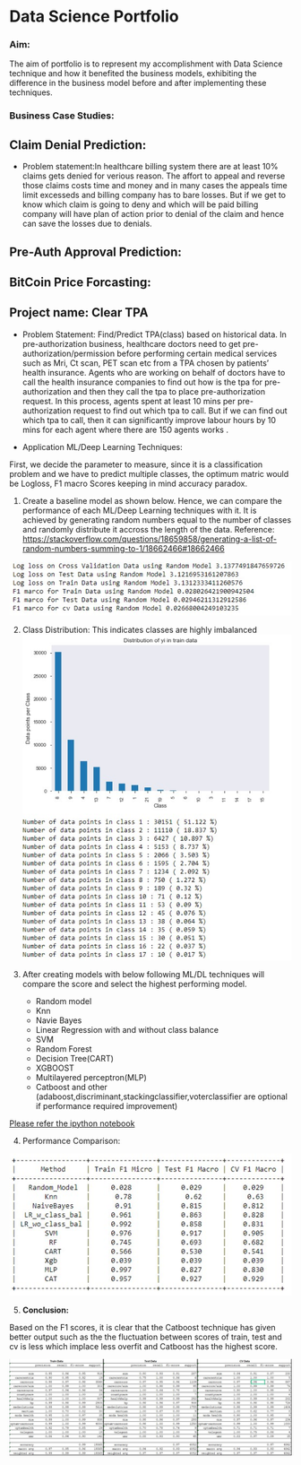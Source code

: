 # Data Science Portfolio

### Aim: 
The aim of portfolio is to represent my accomplishment with Data Science technique and how it benefited the business models, exhibiting the difference in the business model before and after implementing these techniques. 

 
### Business Case Studies:
## Claim Denial Prediction:
* Problem statement:In healthcare  billing system there are at least 10% claims gets denied for verious reason. The affort to appeal and reverse those claims costs time and money and in many cases the appeals time limit excesseds and billing company has to bare losses. But if we get to know which claim is going to deny and which will be paid billing company will have plan of action prior to denial of the claim and hence can save the losses due to denials.


## Pre-Auth Approval Prediction:
## BitCoin Price Forcasting:
## Project name: Clear TPA

* Problem Statement: Find/Predict TPA(class) based on historical data. In pre-authorization business, healthcare doctors need to get pre-authorization/permission before performing certain medical services such as Mri, Ct scan, PET scan etc from a TPA chosen by patients’ health insurance. 
  Agents who are working on behalf of doctors have to call the health insurance companies to find out how is the tpa for pre-authorization and then they call the tpa to place pre-authorization request. In this process, agents spent at least 10 mins per pre-authorization request to find out which tpa to call. But if we can find out which tpa to call, then it can significantly improve labour hours by 10 mins for each agent where there are 150 agents works . 

* Application ML/Deep Learning Techniques:

First, we decide the parameter to measure, since it is a classification problem and we have to predict multiple classes, the optimum matric would be Logloss, F1 macro Scores keeping in mind accuracy paradox. 
1. Create a baseline model as shown below. Hence, we can compare the performance of each ML/Deep Learning techniques with it. It is achieved by generating random numbers equal to the number of classes and randomly distribute it accross the length of the data.
Reference: https://stackoverflow.com/questions/18659858/generating-a-list-of-random-numbers-summing-to-1/18662466#18662466

![Alt text](/baseline_score.jpg)

2. Class Distribution:
This indicates classes are highly imbalanced
![Alt text](TPA/TPAClass_dist.jpg)


3. After creating models with below following ML/DL techniques will compare the score and select the highest performing model.
   * Random model
   * Knn
   * Navie Bayes
   * Linear Regression with and without class balance
   * SVM
   * Random Forest
   * Decision Tree(CART)
   * XGBOOST
   * Multilayered perceptron(MLP)
   * Catboost and other (adaboost,discriminant,stackingclassifier,voterclassifier are optional if performance required improvement)

[Please refer the ipython notebook](https://github.com/omshri29/Data-Science-Portfolio/blob/a2f957b258d9f5494772319f7f0556cc9db1309e/TPA/TPA%20models%20with%20master%20payor%20and%20original%20payor%20name.ipynb)

4. Performance Comparison:

![Alt_Text](TPA/tpa_comparison.jpg)

5. **Conclusion:**

Based on the F1 scores, it is clear that the Catboost technique has given better output such as the the fluctuation between scores of train, test and cv is less which implace less overfit and Catboost has the highest score.  


![Alt_Text](TPA/tpa_classreport.jpg)
